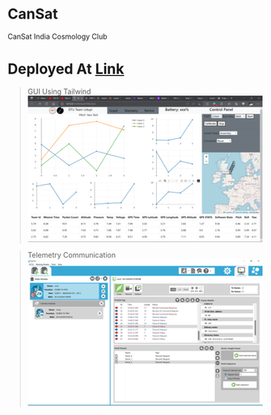 # CanSat
 CanSat India Cosmology Club
 # Deployed At [Link](https://wp547k.csb.app/)



> GUI Using Tailwind
![alt text](https://github.com/guruongit/CanSat/blob/main/GUI.png)


> Telemetry Communication
![alt text](https://github.com/guruongit/CanSat/blob/main/Telemetry%20Communication.png)
